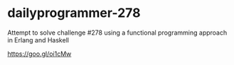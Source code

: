 # dailyprogrammer-278

Attempt to solve challenge #278 using a functional programming approach in Erlang and Haskell

https://goo.gl/oi1cMw
